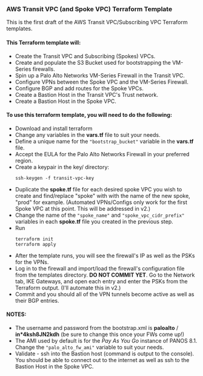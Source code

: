 ### AWS Transit VPC (and Spoke VPC) Terraform Template
This is the first draft of the AWS Transit VPC/Subscribing VPC Terraform templates.

#### This Terraform template will:
- Create the Transit VPC and Subscribing (Spokes) VPCs.
- Create and populate the S3 Bucket used for bootstrapping the VM-Series firewalls.
- Spin up a Palo Alto Networks VM-Series Firewall in the Transit VPC.
- Configure VPNs between the Spoke VPC and the VM-Series Firewall.
- Configure BGP and add routes for the Spoke VPCs.
- Create a Bastion Host in the Transit VPC's Trust network.
- Create a Bastion Host in the Spoke VPC.

#### To use this terraform template, you will need to do the following:
- Download and install terraform
- Change any variables in the __vars.tf__ file to suit your needs.
- Define a unique name for the `"bootstrap_bucket"` variable in the __vars.tf__ file.
- Accept the EULA for the Palo Alto Networks Firewall in your preferred region.
- Create a keypair in the key/ directory:
  ```
  ssh-keygen -f transit-vpc-key
  ```
- Duplicate the __spoke.tf__ file for each desired spoke VPC you wish to create and find/replace
  "spoke" with with the name of the new spoke, "prod" for example. (Automated VPNs/Configs only
  work for the first Spoke VPC at this point. This will be addressed in v2.)
- Change the name of the `"spoke_name"` and `"spoke_vpc_cidr_prefix"` variables in each __spoke.tf__ file
  you created in the previous step.
- Run
  ```
  terraform init
  terraform apply
  ```
- After the template runs, you will see the firewall's IP as well as the PSKs for the VPNs.
- Log in to the firewall and import/load the firewall's configuration file from the templates
  directory. __DO NOT COMMIT YET__. Go to the Network tab, IKE Gateways, and open each entry and enter
  the PSKs from the Terraform output. (I'll automate this in v2.)
- Commit and you should all of the VPN tunnels become active as well as their BGP entries.

#### NOTES:
- The username and password from the bootstrap.xml is __paloalto__ / __in*4ksh8JN2kdh__ (be sure to change this once your FWs come up!)
- The AMI used by default is for the _Pay As You Go_ instance of PANOS 8.1. Change the `"palo_alto_fw_ami"` variable to suit your needs.
- Validate - ssh into the Bastion host (command is output to the console). You should be able to connect out to the internet as well as ssh to the Bastion Host in the Spoke VPC.
